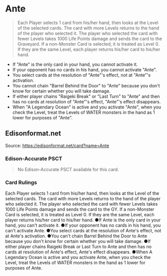 # Ante

> Each Player selects 1 card from his/her hand, then looks at the Level of the selected cards. The card with more Levels returns to the hand of the player who selected it. The player who selected the card with fewer Levels takes 1000 Life Points damage and sends the card to the Graveyard. If a non-Monster Card is selected, it is treated as Level 0. If they are the same Level, each player returns his/her card to his/her hand.

*   If "Ante" is the only card in your hand, you cannot activate it.
*   If your opponent has no cards in his hand, you cannot activate "Ante".
*   You select cards at the resolution of "Ante"'s effect, not at "Ante"'s activation.
*   You cannot chain "Barrel Behind the Door" to "Ante" because you don't know for certain whether you will take damage.
*   If either player chains "Raigeki Break" or "Last Turn" to "Ante" and then has no cards at resolution of "Ante"'s effect, "Ante"'s effect disappears.
*   When "A Legendary Ocean" is active and you activate "Ante", when you check the Level, treat the Levels of WATER monsters in the hand as 1 lower for purposes of "Ante".

## Edisonformat.net

Source: https://edisonformat.net/card?name=Ante

### Edison-Accurate PSCT

> No Edison-Accurate PSCT available for this card.

### Card Rulings

Each Player selects 1 card from his/her hand, then looks at the Level of the selected cards. The card with more Levels returns to the hand of the player who selected it. The player who selected the card with fewer Levels takes 1000 Life Points damage and sends the card to the GY. If a non-Monster Card is selected, it is treated as Level 0. If they are the same Level, each player returns his/her card to his/her hand.
●If Ante is the only card in your hand, you can't activate it.
●If your opponent has no cards in his hand, you can't activate Ante.
●You select cards at the resolution of Ante's effect, not at Ante's activation.
●You can't chain Barrel Behind the Door to Ante because you don't know for certain whether you will take damage.
●If either player chains Raigeki Break or Last Turn to Ante and then has no cards at resolution of Ante's effect, Ante's effect disappears.
●When A Legendary Ocean is active and you activate Ante, when you check the Level, treat the Levels of WATER monsters in the hand as 1 lower for purposes of Ante.
            
